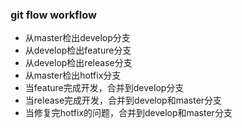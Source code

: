 ### git flow workflow
 - 从master检出develop分支
 - 从develop检出feature分支
 - 从develop检出release分支
 - 从master检出hotfix分支
 - 当feature完成开发，合并到develop分支
 - 当release完成开发，合并到develop和master分支
 - 当修复完hotfix的问题，合并到develop和master分支

### 
